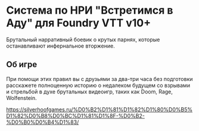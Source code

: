 # Система по НРИ "Встретимся в Аду" для Foundry VTT v10+
Брутальный нарративный боевик о крутых парнях, которые останавливают инфернальное вторжение.

## Об игре
При помощи этих правил вы с друзьями за два-три часа без подготовки расскажете полноценную историю о недалеком будущем со взрывами и стрельбой в духе брутальных видеоигр, таких как Doom, Rage, Wolfenstein.

https://silverhoofgames.ru/%D0%B2%D1%81%D1%82%D1%80%D0%B5%D1%82%D0%B8%D0%BC%D1%81%D1%8F-%D0%B2-%D0%B0%D0%B4%D1%83/